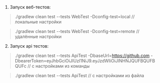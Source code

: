 1. Запуск веб-тестов:
> ./gradlew clean test --tests WebTest -Dconfig-test=local // локальные настройки

> ./gradlew clean test --tests WebTest -Dconfig-test=remote // удалённые настройки


2. Запуск api тестов:

> ./gradlew clean test --tests ApiTest -DbaseUrl=https://github.com -DbearerToken=eyJhbGciOiJIUzI1NiJ9.eyJzdWIiOiJINHNJQUFBQUFBQUFc // с настройками из команды

> ./gradlew clean test --tests ApiTest // с настройками из файла 
